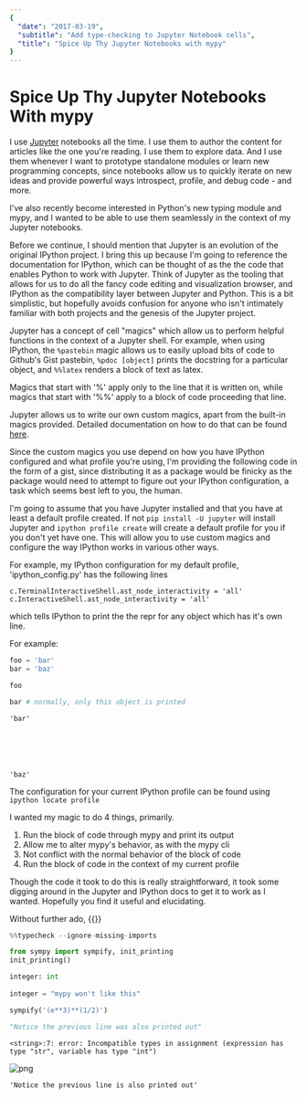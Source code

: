 ```yaml
---
{
  "date": "2017-03-19",
  "subtitle": "Add type-checking to Jupyter Notebook cells",
  "title": "Spice Up Thy Jupyter Notebooks with mypy"
}
---
```

<!--more-->

# Spice Up Thy Jupyter Notebooks With mypy

I use [Jupyter](http://jupyter.org/) notebooks all the time. I use them to author the content for articles like the one you're reading. I use them to explore data. And I use them whenever I want to prototype standalone modules or learn new programming concepts, since notebooks allow us to quickly iterate on new ideas and provide powerful ways introspect, profile, and debug code - and more.

I've also recently become interested in Python's new typing module and mypy, and I wanted to be able to use them seamlessly in the context of my Jupyter notebooks.

Before we continue, I should mention that Jupyter is an evolution of the original IPython project. I bring this up because I'm going to reference the documentation for IPython, which can be thought of as the the code that enables Python to work with Jupyter. Think of Jupyter as the tooling that allows for us to do all the fancy code editing and visualization browser, and IPython as the compatibility layer between Jupyter and Python. This is a bit simplistic, but hopefully avoids confusion for anyone who isn't intimately familiar with both projects and the genesis of the Jupyter project.

Jupyter has a concept of cell "magics" which allow us to perform helpful functions in the context of a Jupyter shell. For example, when using IPython, the `%pastebin` magic allows us to easily upload bits of code to Github's Gist pastebin, `%pdoc [object]` prints the docstring for a particular object, and `%%latex` renders a block of text as latex.

Magics that start with  '%' apply only to the line that it is written on, while
magics that start with '%%' apply to a block of code proceeding that line.

Jupyter allows us to write our own custom magics, apart from the built-in magics provided. Detailed documentation on how to do that can be found [here](http://ipython.readthedocs.io/en/stable/config/custommagics.html).

Since the custom magics you use depend on how you have IPython configured and what profile you're using, I'm providing the following code in the form of a gist, since distributing it as a package would be finicky as the package would need to attempt to figure out your IPython configuration, a task which seems best left to you, the human.

I'm going to assume that you have Jupyter installed and that you have at least a default profile created. If not `pip install -U jupyter` will install Jupyter and `ipython profile create` will create a default profile for you if you don't yet have one. This will allow you to use custom magics and configure the way IPython works in various other ways.

For example, my IPython configuration for my default profile, 'ipython_config.py' has the following lines

    c.TerminalInteractiveShell.ast_node_interactivity = 'all'
    c.InteractiveShell.ast_node_interactivity = 'all'
    
which tells IPython to print the the repr for any object which has it's own line. 

For example:


```python
foo = 'bar'
bar = 'baz'

foo

bar # normally, only this object is printed
```




    'bar'






    'baz'



The configuration for your current IPython profile can be found using `ipython locate profile`

I wanted my magic to do 4 things, primarily.

1. Run the block of code through mypy and print its output
2. Allow me to alter mypy's behavior, as with the mypy cli
2. Not conflict with the normal behavior of the block of code
3. Run the block of code in the context of my current profile

Though the code it took to do this is really straightforward, it took some digging around in the Jupyter and IPython docs to get it to work as I wanted. Hopefully you find it useful and elucidating.

Without further ado, {{<gist knowsuchagency f7b2203dd613756a45f816d6809f01a6 >}}


```python
%%typecheck --ignore-missing-imports

from sympy import sympify, init_printing
init_printing()

integer: int
    
integer = "mypy won't like this"

sympify('(e**3)**(1/2)')

"Notice the previous line was also printed out"
```

    <string>:7: error: Incompatible types in assignment (expression has type "str", variable has type "int")
    





![png](output_5_1.png)






    'Notice the previous line is also printed out'


